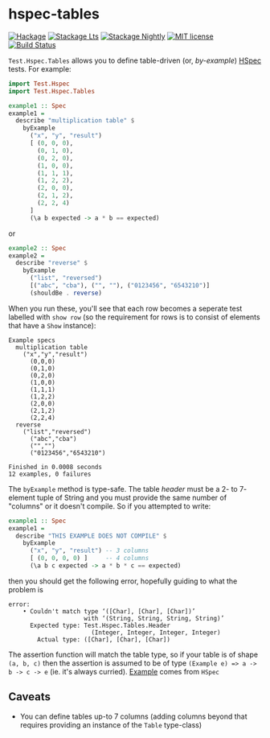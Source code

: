 # hspec-tables

[![Hackage](https://img.shields.io/hackage/v/hspec-tables.svg?logo=haskell)](https://hackage.haskell.org/package/hspec-tables)
[![Stackage Lts](http://stackage.org/package/hspec-tables/badge/lts)](http://stackage.org/lts/package/hspec-tables)
[![Stackage Nightly](http://stackage.org/package/hspec-tables/badge/nightly)](http://stackage.org/nightly/package/hspec-tables)
[![MIT license](https://img.shields.io/badge/license-MIT-blue.svg)](LICENSE)
[![Build Status](https://travis-ci.com/marcin-rzeznicki/hspec-tables.svg?branch=master)](https://travis-ci.com/marcin-rzeznicki/hspec-tables)

`Test.Hspec.Tables` allows you to define table-driven (or, _by-example_) [HSpec](https://hspec.github.io/) tests. For example:

```haskell
import Test.Hspec
import Test.Hspec.Tables

example1 :: Spec
example1 =
  describe "multiplication table" $
    byExample
      ("x", "y", "result")
      [ (0, 0, 0),
        (0, 1, 0),
        (0, 2, 0),
        (1, 0, 0),
        (1, 1, 1),
        (1, 2, 2),
        (2, 0, 0),
        (2, 1, 2),
        (2, 2, 4)
      ]
      (\a b expected -> a * b == expected)
```

or

```haskell
example2 :: Spec
example2 =
  describe "reverse" $
    byExample
      ("list", "reversed")
      [("abc", "cba"), ("", ""), ("0123456", "6543210")]
      (shouldBe . reverse)
```

When you run these, you'll see that each row becomes a seperate test labelled with `show row` (so the requirement for rows is to consist of elements that have a `Show` instance):

```
Example specs
  multiplication table
    ("x","y","result")
      (0,0,0)
      (0,1,0)
      (0,2,0)
      (1,0,0)
      (1,1,1)
      (1,2,2)
      (2,0,0)
      (2,1,2)
      (2,2,4)
  reverse
    ("list","reversed")
      ("abc","cba")
      ("","")
      ("0123456","6543210")

Finished in 0.0008 seconds
12 examples, 0 failures

```

The `byExample` method is type-safe. The table _header_ must be a 2- to 7- element tuple of String and you must provide the same number of "columns" or it doesn't compile. So if you attempted to write:

```haskell
example1 :: Spec
example1 =
  describe "THIS EXAMPLE DOES NOT COMPILE" $
    byExample
      ("x", "y", "result") -- 3 columns
      [ (0, 0, 0, 0) ]     -- 4 columns
      (\a b c expected -> a * b * c == expected)
```

then you should get the following error, hopefully guiding to what the problem is

```
error:
    • Couldn't match type ‘([Char], [Char], [Char])’
                     with ‘(String, String, String, String)’
      Expected type: Test.Hspec.Tables.Header
                       (Integer, Integer, Integer, Integer)
        Actual type: ([Char], [Char], [Char])

```

The assertion function will match the table type, so if your table is of shape `(a, b, c)` then the assertion is assumed to be of type `(Example e) => a -> b -> c -> e` (ie. it's always curried). [Example](https://hackage.haskell.org/package/hspec/docs/Test-Hspec.html#t:Example
) comes from `HSpec`

## Caveats

* You can define tables up-to 7 columns (adding columns beyond that requires providing an instance of the `Table` type-class)
